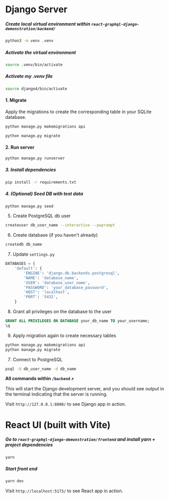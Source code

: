 # Django Server

##### Create local virtual environment within `react-graphql-django-demonstration/backend/`

```bash
python3 -m venv .venv
```

##### Activate the virtual environment

```bash
source .venv/bin/activate
```

##### Activate my .venv file

```bash
source django4/bin/activate
```

#### 1. Migrate

Apply the migrations to create the corresponding table in your SQLite database.

```bash
python manage.py makemigrations api
```

```bash
python manage.py migrate
```

#### 2. Run server

```bash
python manage.py runserver
```

##### 3. Install dependencies

```bash
pip install -r requirements.txt
```

##### 4. (Optional) Seed DB with test data

```bash
python manage.py seed
```

5. Create PostgreSQL db user

```bash
createuser db_user_name --interactive --pwprompt
```

6. Create database (if you haven't already)

```bash
createdb db_name
```

7. Update `settings.py`

```python
DATABASES = {
    'default': {
        'ENGINE': 'django.db.backends.postgresql',
        'NAME': 'database_name',
        'USER': 'database_user_name',
        'PASSWORD': 'your_database_password',
        'HOST': 'localhost',
        'PORT': '5432',
    }
```

8. Grant all privileges on the database to the user

```sql
GRANT ALL PRIVILEGES ON DATABASE your_db_name TO your_username;
\q
```

9. Apply migration again to create necessary tables

```bash
python manage.py makemigrations api
python manage.py migrate
```

7. Connect to PostgreSQL

```bash
psql -U db_user_name -d db_name
```

**All commands within `/backend` ⤴️**

This will start the Django development server, and you should see output in the terminal indicating that the server is running.

Visit `http://127.0.0.1:8000/` to see Django app in action.

# React UI (built with Vite)

##### Go to `react-graphql-django-demonstration/frontend` and install yarn + project dependencies

```bash
yarn
```

##### Start front end

```bash
yarn dev
```

Visit `http://localhost:5173/` to see React app in action.
